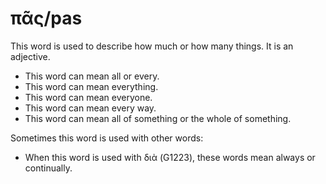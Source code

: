 # πᾶς/pas

This word is used to describe how much or how many things. It is an adjective.

* This word can mean all or every.
* This word can mean everything. 
* This word can mean everyone. 
* This word can mean every way.
* This word can mean all of something or the whole of something.

Sometimes this word is used with other words:

* When this word is used with διὰ (G1223), these words mean always or continually. 

